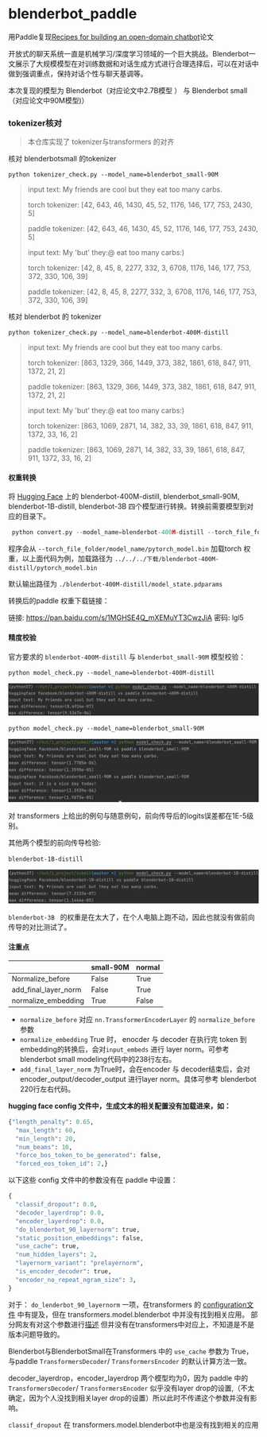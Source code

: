 # blenderbot_paddle

用Paddle复现[Recipes for building an open-domain chatbot](https://aclanthology.org/2021.eacl-main.24.pdf)论文

开放式的聊天系统一直是机械学习/深度学习领域的一个巨大挑战。Blenderbot一文展示了大规模模型在对训练数据和对话生成方式进行合理选择后，可以在对话中做到强调重点，保持对话个性与聊天基调等。

本次复现的模型为 Blenderbot（对应论文中2.7B模型 ） 与 Blenderbot small （对应论文中90M模型)）

### tokenizer核对

> 本仓库实现了 tokenizer与transformers 的对齐

核对 blenderbotsmall 的tokenizer

```
python tokenizer_check.py --model_name=blenderbot_small-90M
```

> input text: My friends are cool but they eat too many carbs.
>
> torch tokenizer:  [42, 643, 46, 1430, 45, 52, 1176, 146, 177, 753, 2430, 5]
>
> paddle tokenizer:  [42, 643, 46, 1430, 45, 52, 1176, 146, 177, 753, 2430, 5]
>
> input text: My 'but' they:@ eat too many carbs:)
>
> torch tokenizer:  [42, 8, 45, 8, 2277, 332, 3, 6708, 1176, 146, 177, 753, 372, 330, 106, 39]
>
> paddle tokenizer:  [42, 8, 45, 8, 2277, 332, 3, 6708, 1176, 146, 177, 753, 372, 330, 106, 39]

核对 blenderbot 的 tokenizer

```
python tokenizer_check.py --model_name=blenderbot-400M-distill
```

> input text: My friends are cool but they eat too many carbs.
>
> torch tokenizer:  [863, 1329, 366, 1449, 373, 382, 1861, 618, 847, 911, 1372, 21, 2]
>
> paddle tokenizer:  [863, 1329, 366, 1449, 373, 382, 1861, 618, 847, 911, 1372, 21, 2]
>
> input text: My 'but' they:@ eat too many carbs:)
>
> torch tokenizer:  [863, 1069, 2871, 14, 382, 33, 39, 1861, 618, 847, 911, 1372, 33, 16, 2]
>
> paddle tokenizer:  [863, 1069, 2871, 14, 382, 33, 39, 1861, 618, 847, 911, 1372, 33, 16, 2]

#### 权重转换

将 [Hugging Face](https://huggingface.co/models?search=blender) 上的 blenderbot-400M-distill, blenderbot_small-90M, blenderbot-1B-distill, blenderbot-3B 四个模型进行转换。转换前需要模型到对应的目录下。

```python
 python convert.py --model_name=blenderbot-400M-distill --torch_file_folder=../../../下载
```

程序会从 `--torch_file_folder/model_name/pytorch_model.bin` 加载torch 权重，以上面代码为例，加载路径为 `../../../下载/blenderbot-400M-distill/pytorch_model.bin`

默认输出路径为 `./blenderbot-400M-distill/model_state.pdparams`

转换后的paddle 权重下载链接：

链接: https://pan.baidu.com/s/1MGHSE4Q_mXEMuYT3CwzJiA  密码: lgl5

#### 精度校验

官方要求的 `blenderbot-400M-distill` 与 `blenderbot_small-90M` 模型校验：

```shell
python model_check.py --model_name=blenderbot-400M-distill
```

![image-20210809182542119](img/README/image-20210809182542119.png)

```shell
python model_check.py --model_name=blenderbot_small-90M
```

![image-20210810120030476](img/README/image-20210810120030476.png)

对 transformers 上给出的例句与随意例句，前向传导后的logits误差都在1E-5级别。

其他两个模型的前向传导检验:

`blenderbot-1B-distill`

![image-20210810125823870](img/README/image-20210810125823870.png)

`blenderbot-3B ` 的权重是在太大了，在个人电脑上跑不动，因此也就没有做前向传导的对比测试了。

#### 注重点

|                      | small-90M | normal |
| -------------------- | --------- | ------ |
| Normalize_before     | False     | True   |
| add_final_layer_norm | False     | True   |
| normalize_embedding  | True      | False  |

+ `normalize_before` 对应 `nn.TransformerEncoderLayer` 的 `normalize_before` 参数
+ `normalize_embedding` True 时， enocder 与 decoder 在执行完 token 到 embedding的转换后，会对`input_embeds` 进行 layer norm。可参考blenderbot small modeling代码中的238行左右。
+ `add_final_layer_norm` 为True时，会在encoder 与 decoder结束后，会对encoder_output/decoder_output 进行layer norm。具体可参考 blenderbot 220行左右代码。

**hugging face config 文件中，生成文本的相关配置没有加载进来，如：**

```python
{"length_penalty": 0.65,
  "max_length": 60,
  "min_length": 20,
  "num_beams": 10,
  "force_bos_token_to_be_generated": false,
  "forced_eos_token_id": 2,}
```

以下这些 config 文件中的参数没有在 paddle 中设置：

```python
{
  "classif_dropout": 0.0,
  "decoder_layerdrop": 0.0,
  "encoder_layerdrop": 0.0,
  "do_blenderbot_90_layernorm": true, 
  "static_position_embeddings": false,
  "use_cache": true,
  "num_hidden_layers": 2,
  "layernorm_variant": "prelayernorm",
  "is_encoder_decoder": true,
  "encoder_no_repeat_ngram_size": 3,
}
```

对于： `do_lenderbot_90_layernorm` 一项，在transformers 的 [configuration文件](https://huggingface.co/transformers/v3.4.0/_modules/transformers/configuration_blenderbot.html) 中有提及，但在 transformers.model.blenderbot 中并没有找到相关应用。 部分网友有对这个参数进行[描述](https://gist.github.com/sshleifer/cb245b8739420724a32fc0c22344aee0) 但并没有在transformers中对应上，不知道是不是版本问题导致的。

Blenderbot与BlenderbotSmall在Transformers 中的 `use_cache` 参数为 True，与paddle `TransformersDecoder`/ `TransformersEncoder` 的默认计算方法一致。

decoder_layerdrop，encoder_layerdrop 两个模型均为0，因为 paddle 中的  `TransformersDecoder`/ `TransformersEncoder` 似乎没有layer drop的设置,（不太确定，因为个人没找到相关layer drop的设置）所以此时不传递这个参数并没有影响。

`classif_dropout` 在  transformers.model.blenderbot中也是没有找到相关的应用
